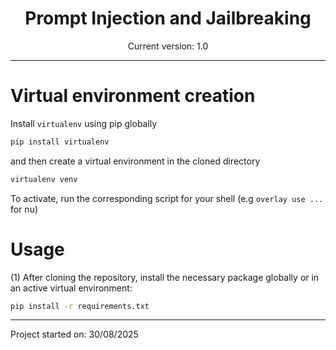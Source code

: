 <div align="center">

<h1>Prompt Injection and Jailbreaking </h1>

Current version: 1.0

</div>

---

# Virtual environment creation

Install `virtualenv` using pip globally

```bash
pip install virtualenv
```

and then create a virtual environment in the cloned directory

```bash
virtualenv venv
```

To activate, run the corresponding script for your shell (e.g `overlay use ...` for nu)

# Usage

(1) After cloning the repository, install the necessary package globally or
in an active virtual environment:

```bash
pip install -r requirements.txt
```

---

Project started on: 30/08/2025
